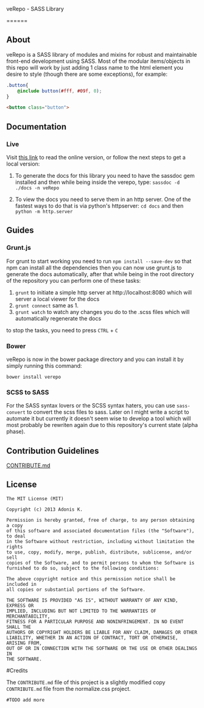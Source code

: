 veRepo - SASS Library

======

## About

veRepo is a SASS library of modules and mixins for robust and maintainable front-end development using SASS. Most of the modular items/objects in this repo will work by just adding 1 class name to the html element you desire to style (though there are some exceptions), for example:

```scss
.button{
	@include button(#fff, #09f, 0);
}
```

```html
<button class="button">
```

## Documentation

### Live

Visit [this link](http://varemenos.github.io/verepo/docs/) to read the online version, or follow the next steps to get a local version:

1. To generate the docs for this library you need to have the sassdoc gem installed and then while being inside the verepo, type: `sassdoc -d ./docs -n veRepo`

2. To view the docs you need to serve them in an http server. One of the fastest ways to do that is via python's httpserver: `cd docs` and then `python -m http.server`

## Guides

### Grunt.js

For grunt to start working you need to run `npm install --save-dev` so that npm can install all the dependencies then you can now use grunt.js to generate the docs automatically, after that while being in the root directory of the repository you can perform one of these tasks:

1. `grunt` to initiate a simple http server at http://localhost:8080 which will server a local viewer for the docs
2. `grunt connect` same as 1.
3. `grunt watch` to watch any changes you do to the .scss files which will automatically regenerate the docs

to stop the tasks, you need to press `CTRL` + `C`

### Bower

veRepo is now in the bower package directory and you can install it by simply running this command:

	bower install verepo

### SCSS to SASS

For the SASS syntax lovers or the SCSS syntax haters, you can use `sass-convert` to convert the scss files to sass. Later on I might write a script to automate it but currently it doesn't seem wise to develop a tool which will most probably be rewriten again due to this repository's current state (alpha phase).

## Contribution Guidelines

[CONTRIBUTE.md](CONTRIBUTE.md)

## License

	The MIT License (MIT)

	Copyright (c) 2013 Adonis K.

	Permission is hereby granted, free of charge, to any person obtaining a copy
	of this software and associated documentation files (the "Software"), to deal
	in the Software without restriction, including without limitation the rights
	to use, copy, modify, merge, publish, distribute, sublicense, and/or sell
	copies of the Software, and to permit persons to whom the Software is
	furnished to do so, subject to the following conditions:

	The above copyright notice and this permission notice shall be included in
	all copies or substantial portions of the Software.

	THE SOFTWARE IS PROVIDED "AS IS", WITHOUT WARRANTY OF ANY KIND, EXPRESS OR
	IMPLIED, INCLUDING BUT NOT LIMITED TO THE WARRANTIES OF MERCHANTABILITY,
	FITNESS FOR A PARTICULAR PURPOSE AND NONINFRINGEMENT. IN NO EVENT SHALL THE
	AUTHORS OR COPYRIGHT HOLDERS BE LIABLE FOR ANY CLAIM, DAMAGES OR OTHER
	LIABILITY, WHETHER IN AN ACTION OF CONTRACT, TORT OR OTHERWISE, ARISING FROM,
	OUT OF OR IN CONNECTION WITH THE SOFTWARE OR THE USE OR OTHER DEALINGS IN
	THE SOFTWARE.

#Credits

The `CONTRIBUTE.md` file of this project is a slightly modified copy `CONTRIBUTE.md` file from the normalize.css project.

	#TODO add more

